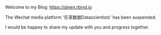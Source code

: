 Welcome to my Blog: https://alven.rbind.io 

The Wechat media platform '乐享数据Datascientists' has been suspended.

I would be happey to share my update with you and progress together.
